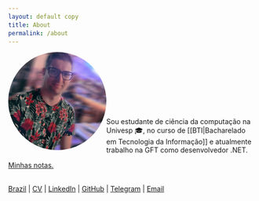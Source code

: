 ```yaml
---
layout: default copy
title: About
permalink: /about
---
```

<head>
    <script src="https://kit.fontawesome.com/2635e42ccc.js" crossorigin="anonymous"></script>
    <link rel="stylesheet" href="https://cdn.jsdelivr.net/gh/devicons/devicon@v2.15.1/devicon.min.css">
</head>

<div style="padding-botton: 30px;">
    <img src="/assets/photo-profile.jpg" style="border-radius: 50%;" width="200" align="left">
</div> <br><br><br><br><br><br><br>

Sou estudante de ciência da computação na Univesp 🎓, no curso de [[BTI|Bacharelado em Tecnologia da Informação]] e atualmente trabalho na GFT como desenvolvedor .NET. <br>

<i class="fa fa-file-text" aria-hidden="true"></i> <a class="internal-link" href="/map">Minhas notas.</a><br><br>

<!-- https://devicon.dev -->

<i class="fa fa-map-marker" aria-hidden="true"></i> [Brazil]() | <i class="fa fa-id-card" aria-hidden="true"></i> [CV]() | <i class="fa fa-linkedin-square" aria-hidden="true"></i> [LinkedIn](https://www.linkedin.com/in/gio-bon/) | <i class="fa fa-github" aria-hidden="true"></i> [GitHub](https://github.com/gio-bon) | <i class="fa fa-telegram" aria-hidden="true"></i> [Telegram](https://t.me/giobon) | <i class="fa fa-envelope" aria-hidden="true"></i> <a href="mailto:injuriae@gmail.com">Email</a>

<!-- https://fontawesome.com/v4/icons/ -->


